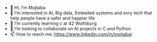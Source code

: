 - 👋 Hi, I’m Mojtaba
- 👀 I’m interested in AI, Big data, Embeded systems and evry tech that help people have a safer and happier life
- 🌱 I’m currently learning c at 42 Wolfsburg
- 💞️ I’m looking to collaborate on AI projects in C and Python
- 📫 How to reach me: https://www.linkedin.com/in/mojtabaj

<!---
Himjpro/Himjpro is a ✨ special ✨ repository because its `README.md` (this file) appears on your GitHub profile.
You can click the Preview link to take a look at your changes.
--->
